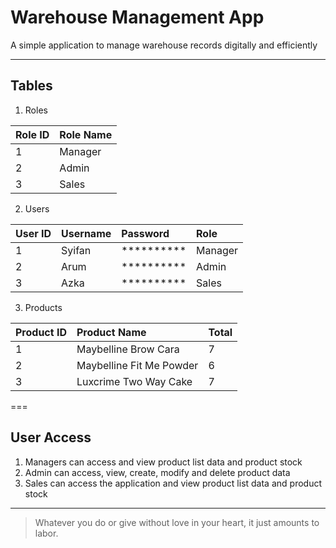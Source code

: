 # Warehouse Management App

A simple application to manage warehouse records digitally and efficiently

---

## Tables
1. Roles

| Role ID | Role Name |
| :------ | :------ |
| 1 | Manager |
| 2 | Admin |
| 3 | Sales |

2. Users

| User ID | Username | Password | Role |
| :------ | :------ | :------ | :------ |
| 1 | Syifan | ********** | Manager |
| 2 | Arum | ********** | Admin |
| 3 | Azka | ********** | Sales |

3. Products 

| Product ID | Product Name | Total
| :------ | :------ | :------ |
| 1 | Maybelline Brow Cara | 7 |
| 2 | Maybelline Fit Me Powder | 6 |
| 3 | Luxcrime Two Way Cake | 7 |


===

## User Access
1. Managers can access and view product list data and product stock
1. Admin can access, view, create, modify and delete product data
1. Sales can access the application and view product list data and product stock



---


> Whatever you do or give without love in your heart, it just amounts to labor.